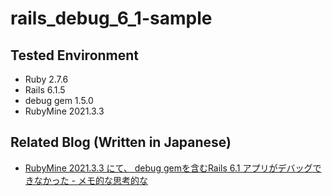 # rails_debug_6_1-sample

## Tested Environment

- Ruby 2.7.6
- Rails 6.1.5
- debug gem 1.5.0
- RubyMine 2021.3.3

## Related Blog (Written in Japanese)

- [RubyMine 2021.3.3 にて、 debug gemを含むRails 6.1 アプリがデバッグできなかった - メモ的な思考的な](https://thinkami.hatenablog.com/entry/2022/04/26/233950)